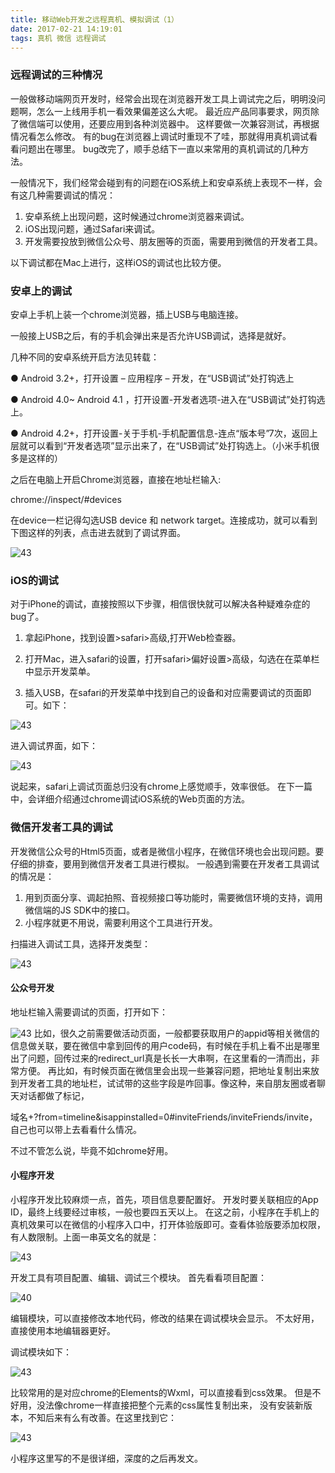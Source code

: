 ```yaml
---
title: 移动Web开发之远程真机、模拟调试（1）
date: 2017-02-21 14:19:01
tags: 真机 微信 远程调试 
---
```


### 远程调试的三种情况

一般做移动端网页开发时，经常会出现在浏览器开发工具上调试完之后，明明没问题啊，怎么一上线用手机一看效果偏差这么大呢。 最近应产品同事要求，网页除了微信端可以使用，还要应用到各种浏览器中。 这样要做一次兼容测试，再根据情况看怎么修改。 有的bug在浏览器上调试时重现不了哇，那就得用真机调试看看问题出在哪里。 bug改完了，顺手总结下一直以来常用的真机调试的几种方法。

一般情况下，我们经常会碰到有的问题在iOS系统上和安卓系统上表现不一样，会有这几种需要调试的情况：

1. 安卓系统上出现问题，这时候通过chrome浏览器来调试。
2.  iOS出现问题，通过Safari来调试。
3.  开发需要投放到微信公众号、朋友圈等的页面，需要用到微信的开发者工具。

以下调试都在Mac上进行，这样iOS的调试也比较方便。

### 安卓上的调试

安卓上手机上装一个chrome浏览器，插上USB与电脑连接。

一般接上USB之后，有的手机会弹出来是否允许USB调试，选择是就好。

几种不同的安卓系统开启方法见转载：

● Android 3.2+，打开设置 – 应用程序 – 开发，在“USB调试”处打钩选上

● Android 4.0~ Android 4.1 ，打开设置-开发者选项-进入在“USB调试”处打钩选上。

● Android 4.2+，打开设置-关于手机-手机配置信息-连点“版本号”7次，返回上层就可以看到“开发者选项”显示出来了，在“USB调试”处打钩选上。（小米手机很多是这样的）

之后在电脑上开启Chrome浏览器，直接在地址栏输入: 

chrome://inspect/#devices
	
在device一栏记得勾选USB device 和 network target。连接成功，就可以看到下图这样的列表，点击进去就到了调试界面。

![43](/img/移动Web开发之远程真机调试（1）/1.png)


### iOS的调试
对于iPhone的调试，直接按照以下步骤，相信很快就可以解决各种疑难杂症的bug了。

1. 拿起iPhone，找到设置>safari>高级,打开Web检查器。

2. 打开Mac，进入safari的设置，打开safari>偏好设置>高级，勾选在在菜单栏中显示开发菜单。

3. 插入USB，在safari的开发菜单中找到自己的设备和对应需要调试的页面即可。如下：


![43](/img/移动Web开发之远程真机调试（1）/2.png)

进入调试界面，如下：

![43](/img/移动Web开发之远程真机调试（1）/3.png)

说起来，safari上调试页面总归没有chrome上感觉顺手，效率很低。 在下一篇中，会详细介绍通过chrome调试iOS系统的Web页面的方法。

### 微信开发者工具的调试

开发微信公众号的Html5页面，或者是微信小程序，在微信环境也会出现问题。要仔细的排查，要用到微信开发者工具进行模拟。 一般遇到需要在开发者工具调试的情况是：

1. 用到页面分享、调起拍照、音视频接口等功能时，需要微信环境的支持，调用微信端的JS SDK中的接口。
2.  小程序就更不用说，需要利用这个工具进行开发。


扫描进入调试工具，选择开发类型：

![43](/img/移动Web开发之远程真机调试（1）/4.png)

####  公众号开发

地址栏输入需要调试的页面，打开如下：

![43](/img/移动Web开发之远程真机调试（1）/5.png)
比如，很久之前需要做活动页面，一般都要获取用户的appid等相关微信的信息做关联，要在微信中拿到回传的用户code码，有时候在手机上看不出是哪里出了问题，回传过来的redirect_url真是长长一大串啊，在这里看的一清而出，非常方便。 再比如，有时候页面在微信里会出现一些兼容问题，把地址复制出来放到开发者工具的地址栏，试试带的这些字段是咋回事。像这种，来自朋友圈或者聊天对话都做了标记，

域名+?from=timeline&isappinstalled=0#inviteFriends/inviteFriends/invite， 自己也可以带上去看看什么情况。

不过不管怎么说，毕竟不如chrome好用。


####  小程序开发
小程序开发比较麻烦一点，首先，项目信息要配置好。 开发时要关联相应的App ID，最终上线要经过审核，一般也要四五天以上。 在这之前，小程序在手机上的真机效果可以在微信的小程序入口中，打开体验版即可。查看体验版要添加权限，有人数限制。上面一串英文名的就是：  

![43](/img/移动Web开发之远程真机调试（1）/6.png)

开发工具有项目配置、编辑、调试三个模块。 首先看看项目配置：

![40](/img/移动Web开发之远程真机调试（1）/7.png)

编辑模块，可以直接修改本地代码，修改的结果在调试模块会显示。 不太好用，直接使用本地编辑器更好。

调试模块如下：

![43](/img/移动Web开发之远程真机调试（1）/8.png)


比较常用的是对应chrome的Elements的Wxml，可以直接看到css效果。 但是不好用，没法像chrome一样直接把整个元素的css属性复制出来， 没有安装新版本，不知后来有么有改善。在这里找到它：


![43](/img/移动Web开发之远程真机调试（1）/9.png)


小程序这里写的不是很详细，深度的之后再发文。 






